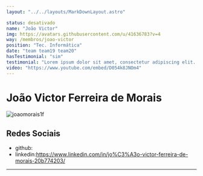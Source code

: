 ```yaml
---
layout: "../../layouts/MarkDownLayout.astro"

status: desativado
name: "João Victor"
img: https://avatars.githubusercontent.com/u/41636783?v=4
way: /membros/joao-victor
position: "Tec. Informática"
date: "team team19 team20"
hasTestimonial: "sim"
testimonial: "Lorem ipsum dolor sit amet, consectetur adipiscing elit. Mauris luctus vehicula dui, egestas. Nullam mattis purus eu est sagittis laoreet. Sed tincidunt neque quis ligula feugiat tincidunt."
video: "https://www.youtube.com/embed/D054k8JNOm4"
---
```


# João Victor Ferreira de Morais

![joaomorais1f](https://avatars.githubusercontent.com/u/41636783?v=4)

## Redes Sociais
- github:
- linkedin:https://www.linkedin.com/in/jo%C3%A3o-victor-ferreira-de-morais-20b774203/
***